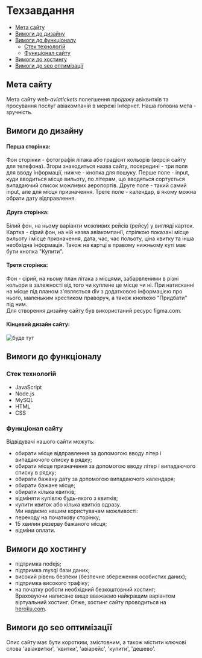 # Техзавдання #
- [Мета сайту](#мета-сайту)  
- [Вимоги до дизайну](#вимоги-до-дизайну)
- [Вимоги до функціоналу](#вимоги-до-функціоналу)
  - [Стек технологій](#стек-технологій)
  - [Функціонал сайту](#функціонал-сайту)
- [Вимоги до хостингу](#вимоги-до-хостингу)
- [Вимоги до seo оптимізації](#вимоги-до-seo-оптимізації)

## Мета сайту ##
Мета сайту *web-aviatickets* полегшення продажу авіквитків та просування послуг авіакомпаній в мережі Інтернет. 
Наша головна мета - зручність.
## Вимоги до дизайну ##
#### Перша сторінка: ####
Фон сторінки - фотографія літака або градієнт кольорів (версія сайту для телефона). Згори знаходиться назва сайту, посередині - три поля для вводу інформації, нижче - кнопка для пошуку. Перше поле - input, куди вводиться місце вильоту, по літерам, що вводяться сортується випадаючий список можливих аеропортів. Друге поле - такий самий input, але для місця призначення. Третє поле - календар, в якому можна обрати дату відправлення.  
#### Друга сторінка: #### 
Білий фон, на ньому варіанти можливих рейсів (рейсу) у вигляді карток. Картка - сірий фон, на ній назва авіакомпанії, стрілкою показані місце вильоту і місце призначення, дата, час, час польоту, ціна квитку та інша необхідна інформація. Також на картці в правому нижньому куті має бути кнопка "Купити".  
#### Третя сторінка: ####
Фон - сірий, на ньому план літака з місцями, забарвленими в різні кольори в залежності від того чи куплене це місце чи ні. При натисканні на місце під планом з'являється div з додатковою інформацією про нього, маленьким хрестиком праворуч, а також кнопкою "Придбати" під ним.  
Для створення дизайну сайту був використаний ресурс figma.com.
#### Кінцевий дизайн сайту: ####
![буде тут]()  
## Вимоги до функціоналу ##
### Стек технологій ###
- JavaScript
- Node.js
- MySQL  
- HTML  
- CSS
### Функціонал сайту ###
Відвідувачі нашого сайти можуть:  
- обирати місце відправлення за допомогою вводу літер і випадаючого списку в рядку;
- обирати місце призначення за допомогою вводу літер і випадаючого списку в рядку;
- обирати бажану дату за допомогою випадаючого календаря;
- обирати бажане місце;
- обирати кілька квитків;
- відміняти купівлю будь-якого з квитків;
- купити квиток або кілька квитків одразу.  
Ми надаємо нашим користувачам можливості:
- переходу на початкову сторінку;
- 15 хвилин резерву бажаного місця;
- відміни оплати.
## Вимоги до хостингу ##
- підтримка nodejs;
- підтримка mysql бази даних;
- високий рівень безпеки (безпечне збереження особистих даних);
- підтримка високого трафіку;
- на початку роботи необхідний безкоштовний хостинг;  
Враховуючи написане вище вважаємо найкращим варіантом віртуальний хостинг. Отже, хостинг сайту проводиться на [heroku.com](https://www.heroku.com/).  
## Вимоги до seo оптимізації ##
Опис сайту має бути коротким, змістовним, а також містити ключові слова 'авіаквитки', 'квитки', 'авіарейс', 'купити', 'дешево'.
